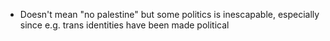 - Doesn't mean "no palestine" but some politics is inescapable, especially since e.g. trans identities have been made political
